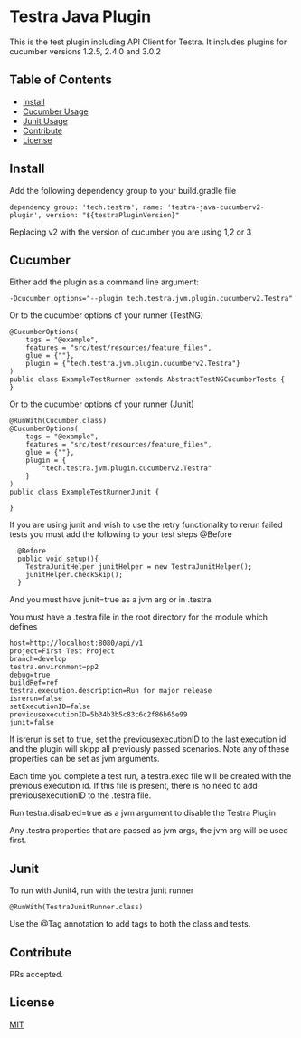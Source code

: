 # Testra Java Plugin

This is the test plugin including API Client for Testra.
It includes plugins for cucumber versions 1.2.5, 2.4.0 and 3.0.2

## Table of Contents

- [Install](#install)
- [Cucumber Usage](#cucumber)
- [Junit Usage](#junit)
- [Contribute](#contribute)
- [License](#license)


## Install

Add the following dependency group to your build.gradle file
```
dependency group: 'tech.testra', name: 'testra-java-cucumberv2-plugin', version: "${testraPluginVersion}"
```
Replacing v2 with the version of cucumber you are using 1,2 or 3

## Cucumber
Either add the plugin as a command line argument:
```
-Dcucumber.options="--plugin tech.testra.jvm.plugin.cucumberv2.Testra"
```
Or to the cucumber options of your runner (TestNG)
```$xslt
@CucumberOptions(
    tags = "@example",
    features = "src/test/resources/feature_files",
    glue = {""},
    plugin = {"tech.testra.jvm.plugin.cucumberv2.Testra"}
)
public class ExampleTestRunner extends AbstractTestNGCucumberTests {
}
```

Or to the cucumber options of your runner (Junit)
```$xslt
@RunWith(Cucumber.class)
@CucumberOptions(
    tags = "@example",
    features = "src/test/resources/feature_files",
    glue = {""},
    plugin = {
        "tech.testra.jvm.plugin.cucumberv2.Testra"
    }
)
public class ExampleTestRunnerJunit {

}
```

If you are using junit and wish to use the retry functionality to rerun failed tests you must add the following to your test steps @Before
```$xslt
  @Before
  public void setup(){
    TestraJunitHelper junitHelper = new TestraJunitHelper();
    junitHelper.checkSkip();
  }
```
And you must have junit=true as a jvm arg or in .testra

You must have a .testra file in the root directory for the module which defines
```$xslt
host=http://localhost:8080/api/v1
project=First Test Project
branch=develop
testra.environment=pp2
debug=true
buildRef=ref
testra.execution.description=Run for major release
isrerun=false
setExecutionID=false
previousexecutionID=5b34b3b5c83c6c2f86b65e99
junit=false
```
If isrerun is set to true, set the previousexecutionID to the last execution id and the plugin will skipp all previously passed scenarios.
Note any of these properties can be set as jvm arguments.

Each time you complete a test run, a testra.exec file will be created with the previous execution id.
If this file is present, there is no need to add previousexecutionID to the .testra file.

Run testra.disabled=true as a jvm argument to disable the Testra Plugin

Any .testra properties that are passed as jvm args, the jvm arg will be used first.

## Junit
To run with Junit4, run with the testra junit runner
```$xslt
@RunWith(TestraJunitRunner.class)
```
Use the @Tag annotation to add tags to both the class and tests.

## Contribute


PRs accepted.


## License

[MIT](https://github.com/nishanths/license/blob/master/LICENSE)